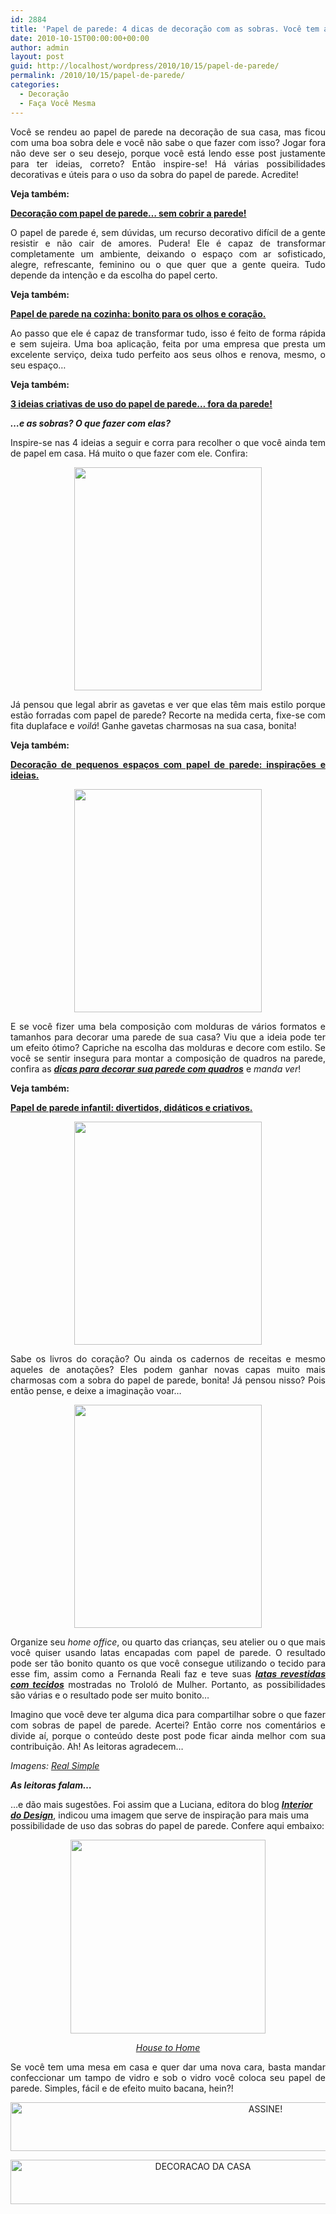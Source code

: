 ```yaml
---
id: 2884
title: 'Papel de parede: 4 dicas de decoração com as sobras. Você tem alguma?'
date: 2010-10-15T00:00:00+00:00
author: admin
layout: post
guid: http://localhost/wordpress/2010/10/15/papel-de-parede/
permalink: /2010/10/15/papel-de-parede/
categories:
  - Decoração
  - Faça Você Mesma
---
```

<p style="text-align: justify;">
  Você se rendeu ao papel de parede na decoração de sua casa, mas ficou com uma boa sobra dele e você não sabe o que fazer com isso? Jogar fora não deve ser o seu desejo, porque você está lendo esse post justamente para ter ideias, correto? Então inspire-se! Há várias possibilidades decorativas e úteis para o uso da sobra do papel de parede. Acredite!
</p>

<p style="text-align: justify;">
  <strong>Veja também:</strong>
</p>

<p style="text-align: justify;">
  <strong><a href="http://www.trololodemulher.com.br/2013/06/19/decoracao-papel-de-parede-3/" target="_blank">Decoração com papel de parede&#8230; sem cobrir a parede!</a></strong>
</p>

<!--more-->

<p style="text-align: justify;">
  O papel de parede é, sem dúvidas, um recurso decorativo difícil de a gente resistir e não cair de amores. Pudera! Ele é capaz de transformar completamente um ambiente, deixando o espaço com ar sofisticado, alegre, refrescante, feminino ou o que quer que a gente queira. Tudo depende da intenção e da escolha do papel certo.
</p>

<p style="text-align: justify;">
  <strong>Veja também:</strong>
</p>

<p style="text-align: justify;">
  <strong><a href="http://www.trololodemulher.com.br/2014/09/18/papel-parede-cozinha/" target="_blank">Papel de parede na cozinha: bonito para os olhos e coração.</a></strong>
</p>

<p style="text-align: justify;">
  Ao passo que ele é capaz de transformar tudo, isso é feito de forma rápida e sem sujeira. Uma boa aplicação, feita por uma empresa que presta um excelente serviço, deixa tudo perfeito aos seus olhos e renova, mesmo, o seu espaço…
</p>

<p style="text-align: justify;">
  <strong>Veja também:</strong>
</p>

<p style="text-align: justify;">
  <strong><a href="http://www.trololodemulher.com.br/2012/04/11/decoracao-papel-de-parede-2/" target="_blank">3 ideias criativas de uso do papel de parede&#8230; fora da parede!</a></strong>
</p>

<p style="text-align: justify;">
  <strong><em>…e as sobras? O que fazer com elas?</em></strong>
</p>

<p style="text-align: justify;">
  Inspire-se nas 4 ideias a seguir e corra para recolher o que você ainda tem de papel em casa. Há muito o que fazer com ele. Confira:
</p>

<p align="center">
  <a href="http://www.trololodemulher.com.br/blog/wp-content/uploads/2010/09/gaveta-forrada-com-papel-de-parede.jpg"><img class="alignnone size-full wp-image-5243" title="gaveta forrada com papel de parede" src="http://www.trololodemulher.com.br/blog/wp-content/uploads/2010/09/gaveta-forrada-com-papel-de-parede.jpg" alt="" width="300" height="357" /></a>
</p>

<p style="text-align: justify;">
  Já pensou que legal abrir as gavetas e ver que elas têm mais estilo porque estão forradas com papel de parede? Recorte na medida certa, fixe-se com fita duplaface e <em>voilá</em>! Ganhe gavetas charmosas na sua casa, bonita!
</p>

<p style="text-align: justify;">
  <strong>Veja também:</strong>
</p>

<p style="text-align: justify;">
  <strong><a href="http://www.decoracaodacasa.com/decoracao-papel-de-parede-2/" target="_blank">Decoração de pequenos espaços com papel de parede: inspirações e ideias.</a></strong>
</p>

<p align="center">
  <a href="http://www.trololodemulher.com.br/blog/wp-content/uploads/2010/09/molduras-de-fotos-com-papel-de-parede.jpg"><img class="alignnone size-full wp-image-5248" title="molduras de fotos com papel de parede" src="http://www.trololodemulher.com.br/blog/wp-content/uploads/2010/09/molduras-de-fotos-com-papel-de-parede.jpg" alt="" width="300" height="357" /></a>
</p>

<p style="text-align: justify;">
  E se você fizer uma bela composição com molduras de vários formatos e tamanhos para decorar uma parede de sua casa? Viu que a ideia pode ter um efeito ótimo? Capriche na escolha das molduras e decore com estilo. Se você se sentir insegura para montar a composição de quadros na parede, confira as <a href="http://www.trololodemulher.com.br/2009/04/07/decoracao-parede-quadros/"><strong><em>dicas para decorar sua parede com quadros</em></strong></a> e <em>manda ver</em>!
</p>

<p style="text-align: justify;">
  <strong>Veja também:</strong>
</p>

<p style="text-align: justify;">
  <strong><a href="http://www.decoracaodacasa.com/papel-parede-infantil/" target="_blank">Papel de parede infantil: divertidos, didáticos e criativos.</a></strong>
</p>

<p align="center">
  <a href="http://www.trololodemulher.com.br/blog/wp-content/uploads/2010/09/livros-encapados-com-papel-de-parede.jpg"><img class="alignnone size-full wp-image-5247" title="livros encapados com papel de parede" src="http://www.trololodemulher.com.br/blog/wp-content/uploads/2010/09/livros-encapados-com-papel-de-parede.jpg" alt="" width="300" height="357" /></a>
</p>

<p style="text-align: justify;">
  Sabe os livros do coração? Ou ainda os cadernos de receitas e mesmo aqueles de anotações? Eles podem ganhar novas capas muito mais charmosas com a sobra do papel de parede, bonita! Já pensou nisso? Pois então pense, e deixe a imaginação voar…
</p>

<p align="center">
  <a href="http://www.trololodemulher.com.br/blog/wp-content/uploads/2010/09/latas-cobertas-com-papel-de-parede.jpg"><img class="alignnone size-full wp-image-5244" title="latas cobertas com papel de parede" src="http://www.trololodemulher.com.br/blog/wp-content/uploads/2010/09/latas-cobertas-com-papel-de-parede.jpg" alt="" width="300" height="357" /></a>
</p>

<p style="text-align: justify;">
  Organize seu <em>home office</em>, ou quarto das crianças, seu atelier ou o que mais você quiser usando latas encapadas com papel de parede. O resultado pode ser tão bonito quanto os que você consegue utilizando o tecido para esse fim, assim como a Fernanda Reali faz e teve suas <strong><em><a href="http://www.trololodemulher.com.br/2010/08/06/decoracao-reutilizacao/">latas revestidas com tecidos</a></em></strong> mostradas no Trololó de Mulher. Portanto, as possibilidades são várias e o resultado pode ser muito bonito…
</p>

<p style="text-align: justify;">
  Imagino que você deve ter alguma dica para compartilhar sobre o que fazer com sobras de papel de parede. Acertei? Então corre nos comentários e divide aí, porque o conteúdo deste post pode ficar ainda melhor com sua contribuição. Ah! As leitoras agradecem…
</p>

_Imagens:_ <a href="http://www.realsimple.com/" target="_blank"><em>Real Simple</em></a>

**_As leitoras falam&#8230;_**

&#8230;e dão mais sugestões. Foi assim que a Luciana, editora do blog <a href="http://interiordodesign.blogspot.com/" target="_blank"><strong><em>Interior do Design</em></strong></a>, indicou uma imagem que serve de inspiração para mais uma possibilidade de uso das sobras do papel de parede. Confere aqui embaixo:

<p align="center">
  <a href="http://www.trololodemulher.com.br/blog/wp-content/uploads/2010/10/mesa-com-papel-sob-vidro.jpg"><img class="alignnone size-full wp-image-5328" title="mesa com papel sob vidro" src="http://www.trololodemulher.com.br/blog/wp-content/uploads/2010/10/mesa-com-papel-sob-vidro.jpg" alt="" width="312" height="310" /></a>
</p>

<p style="text-align: center;">
  <em><a href="http://www.housetohome.co.uk/" target="_blank">House to Home</a></em>
</p>

<p style="text-align: justify;">
  Se você tem uma mesa em casa e quer dar uma nova cara, basta mandar confeccionar um tampo de vidro e sob o vidro você coloca seu papel de parede. Simples, fácil e de efeito muito bacana, hein?!
</p>

<p align="center">
  <a href="http://feedburner.google.com/fb/a/mailverify?uri=blogbichafemea&loc=pt_BR" target="_blank"><img class="alignnone size-full wp-image-10439" src="http://www.trololodemulher.com.br/blog/wp-content/uploads/2014/09/ASSINE.png" alt="ASSINE!" width="800" height="78" /></a>
</p>

<p align="center">
  <a href="http://www.decoracaodacasa.com/" target="_blank"><img class="alignnone size-full wp-image-10262" src="http://www.trololodemulher.com.br/blog/wp-content/uploads/2014/07/DECORACAO-DA-CASA.png" alt="DECORACAO DA CASA" width="600" height="71" /></a>
</p>